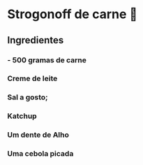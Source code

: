# Strogonoff de carne :meat_on_bone:

## Ingredientes

### - 500 gramas de carne

### Creme de leite

### Sal a gosto;

### Katchup

### Um dente de Alho

### Uma cebola picada

